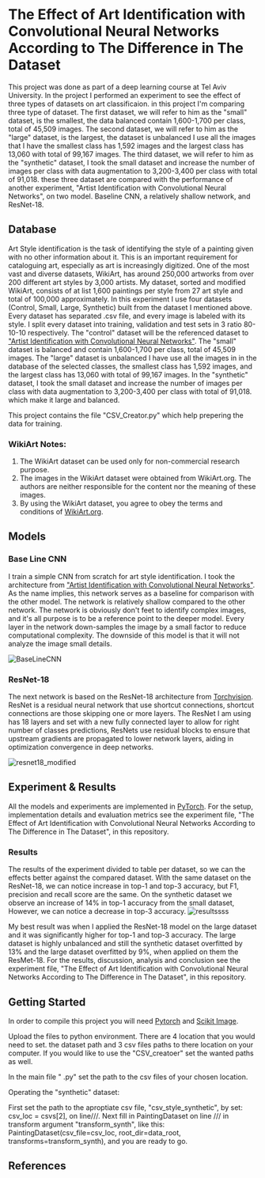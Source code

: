 # The Effect of Art Identification with Convolutional Neural Networks According to The Difference in The Dataset
This project was done as part of a deep learning course at Tel Aviv University.  In the project I performed an experiment to see the effect  of three types of datasets on art classificaion. 
in this project I'm comparing three type of dataset. The first dataset, we will refer to him as the "small" dataset, is the smallest, the data balanced contain 1,600-1,700 per class, total of 45,509 images. The second dataset, we will refer to him as the "large" dataset, is the largest, the dataset is unbalanced I use all the images that I have the smallest class has 1,592 images and the largest class has 13,060 with total of 99,167 images. The third dataset, we will refer to him as the "synthetic" dataset, I took the small dataset and increase the number of images per class with data augmentation to 3,200-3,400 per class with total of 91,018. 
these three dataset are compared with the performance of another experiment, "Artist Identification with Convolutional Neural Networks", on two model. Baseline CNN, a relatively shallow network, and ResNet-18.

## Database
Art Style identification is the task of identifying the style of a painting given with no other information about it. This is an important requirement for cataloguing art, especially as art is increasingly digitized. One of the most vast and diverse datasets, WikiArt, has around 250,000 artworks from over 200 different art styles by 3,000 artists.
My dataset, sorted and modified WikiArt, consists of at list 1,600 paintings per style from 27 art style and total of 100,000 approximately. 
In this experiment I use four datasets (Control, Small, Large, Synthetic) built from the dataset I mentioned above. Every dataset has separated .csv file, and every image is labeled with its style. I split every dataset into training, validation and test sets in 3 ratio 80-10-10 respectively.
The "control" dataset will be the referenced dataset to ["Artist Identification with Convolutional Neural Networks"](http://cs231n.stanford.edu/reports/2017/pdfs/406.pdf). The "small" dataset is balanced and contain 1,600-1,700 per class, total of 45,509 images. The "large" dataset is unbalanced I have use all the images in in the database of the selected classes, the smallest class has 1,592 images, and the largest class has 13,060 with total of 99,167 images. In the "synthetic" dataset, I took the small dataset and increase the number of images per class with data augmentation to 3,200-3,400 per class with total of 91,018. which make it large and balanced.

This project contains the file "CSV_Creator.py" which help prepering the data for training.
### WikiArt Notes:

1. The WikiArt dataset can be used only for non-commercial research purpose.
2. The images in the WikiArt dataset were obtained from WikiArt.org. The authors are neither responsible for the content nor the meaning of these images.
3. By using the WikiArt dataset, you agree to obey the terms and conditions of [WikiArt.org](https://www.wikiart.org/).

## Models

### Base Line CNN
I train a simple CNN from scratch for art style identification. I took the architecture from ["Artist Identification with Convolutional Neural Networks"](http://cs231n.stanford.edu/reports/2017/pdfs/406.pdf). As the name implies, this network serves as a baseline for comparison with the other model. The network is relatively shallow compared to the other network. The network is obviously don't feet to identify complex images, and it's all purpose is to be a reference point to the deeper model. Every layer in the network down-samples the image by a small factor to reduce computational complexity. The downside of this model is that it will not analyze the image small details.

![BaseLineCNN](https://github.com/Bengal1/The-Effect-of-Art-Identification-with-Convolutional-Neural-Networks-According-to-The-Difference-in-T/assets/34989887/60a595c1-e73e-4cd7-8839-db78aca042ce)


### ResNet-18
The next network is based on the ResNet-18 architecture from [Torchvision](https://github.com/pytorch/vision). ResNet is a residual neural network that use shortcut connections, shortcut connections are those skipping one or more layers. The ResNet I am using has 18 layers and set with a new fully connected layer to allow for right number of classes predictions, ResNets use residual blocks to ensure that upstream gradients are propagated to lower network layers, aiding in optimization convergence in deep networks.

![resnet18_modified](https://github.com/Bengal1/The-Effect-of-Art-Identification-with-Convolutional-Neural-Networks-According-to-The-Difference-in-T/assets/34989887/d793daf3-cc8a-4cff-8b3d-a84647d53c91)

## Experiment & Results
All the models and experiments are implemented in [PyTorch](https://github.com/pytorch). For the setup, implementation details and evaluation metrics see the experiment file, "The Effect of Art Identification with Convolutional Neural Networks According to The Difference in The Dataset", in this repository.

### Results
The results of the experiment divided to table per dataset, so we can the effects better against the compared dataset. With the same dataset on the ResNet-18, we can notice increase in top-1 and top-3 accuracy, but F1, precision and recall score are the same. On the synthetic dataset we observe an increase of 14% in top-1 accuracy from the small dataset, However, we can notice a decrease in top-3 accuracy.
![resultssss](https://github.com/Bengal1/The-Effect-of-Art-Identification-with-Convolutional-Neural-Networks-According-to-The-Difference-in-T/assets/34989887/a2a17a62-ecaf-49ca-86c5-4331c04f9319)

My best result was when I applied the ResNet-18 model on the large dataset and it was significantly higher for top-1 and top-3 accuracy. The large dataset is highly unbalanced and still the synthetic dataset overfitted by 13% and the large dataset overfitted by 9%, when applied on them the ResMet-18.
For the results, discussion, analysis and conclusion see the experiment file, "The Effect of Art Identification with Convolutional Neural Networks According to The Difference in The Dataset", in this repository.

## Getting Started
In order to compile this project you will need [Pytorch](https://pytorch.org/get-started/locally/) and [Scikit Image](https://scikit-image.org/docs/stable/install.html).

Upload the files to python environment. There are 4 location that you would need to set. the dataset path and 3 csv files paths to there location on your computer.
If you would like to use the "CSV_creatoer" set the wanted paths as well.

In the main file " .py" set the path to the csv files of your chosen location.

Operating the "synthetic" dataset:

First set the path to the aproptiate csv file, "csv_style_synthetic", by set: csv_loc = csvs[2], on line///.
Next fill in PaintingDataset on line /// in transform argument "transform_synth", like this: PaintingDataset(csv_file=csv_loc, root_dir=data_root, transforms=transform_synth), and you are ready to go.

## References








